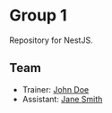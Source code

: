 # Group 1

Repository for NestJS.

## Team

- Trainer: [John Doe](mailto:john.doe@example.com)
- Assistant: [Jane Smith](mailto:jane.smith@example.com)
